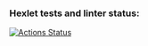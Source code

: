### Hexlet tests and linter status:
[![Actions Status](https://github.com/Nowskas/qa-engineer-project-85/actions/workflows/hexlet-check.yml/badge.svg)](https://github.com/Nowskas/qa-engineer-project-85/actions)
